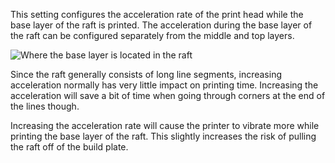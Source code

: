 This setting configures the acceleration rate of the print head while the base layer of the raft is printed. The acceleration during the base layer of the raft can be configured separately from the middle and top layers.

![Where the base layer is located in the raft](images/raft_dimensions_simplified.svg)

Since the raft generally consists of long line segments, increasing acceleration normally has very little impact on printing time. Increasing the acceleration will save a bit of time when going through corners at the end of the lines though.

Increasing the acceleration rate will cause the printer to vibrate more while printing the base layer of the raft. This slightly increases the risk of pulling the raft off of the build plate.